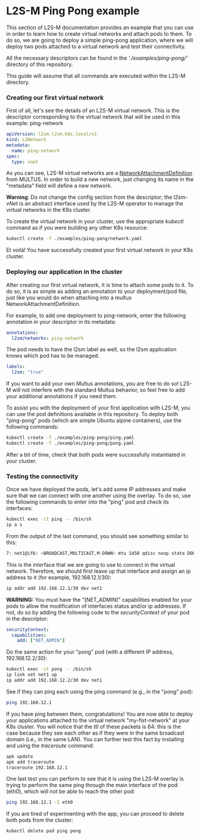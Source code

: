 # L2S-M Ping Pong example
This section of L2S-M documentation provides an example that you can use in order to learn how to create virtual networks and attach pods to them. To do so, we are going to deploy a simple ping-pong application, where we will deploy two pods attached to a virtual network and test their connectivity.

All the necessary descriptors can be found in the *'./examples/ping-pong/'* directory of this repository.

This guide will assume that all commands are executed within the L2S-M directory.

### Creating our first virtual network

First of all, let's see the details of an L2S-M virtual network. This is the descriptor corresponding to the virtual network that will be used in this example: ping-network

```yaml
apiVersion: l2sm.l2sm.k8s.local/v1
kind: L2Network
metadata:
  name: ping-network
spec:
  type: vnet
```
As you can see, L2S-M virtual networks are a [NetworkAttachmentDefinition](https://github.com/k8snetworkplumbingwg/multus-cni/blob/master/docs/quickstart.md) from MULTUS. In order to build a new network, just changing its name in the "metadata" field will define a new network. 

**Warning**: Do not change the config section from the descriptor; the *l2sm-vNet* is an abstract interface used by the L2S-M operator to manage the virtual networks in the K8s cluster.

To create the virtual network in your cluster, use the appropriate *kubectl* command as if you were building any other K8s resource:

```bash
kubectl create -f ./examples/ping-pong/network.yaml
```

Et voilá! You have successfully created your first virtual network in your K8s cluster.

### Deploying our application in the cluster

After creating our first virtual network, it is time to attach some pods to it. To do so, it is as simple as adding an annotation to your deployment/pod file, just like you would do when attaching into a multus NetworkAttachmentDefinition. 

For example, to add one deployment to ping-network, enter the following annotation in your descriptor in its metadata:

```yaml
annotations:
  l2sm/networks: ping-network
```

The pod needs to have the l2sm label as well, so the l2sm application knows which pod has to be managed.

```yaml
labels:
  l2sm: "true"
```
If you want to add your own Multus annotations, you are free to do so! L2S-M will not interfere with the standard Multus behavior, so feel free to add your additional annotations if you need them.

To assist you with the deployment of your first application with L2S-M, you can use the pod definitions available in this repository. To deploy both "ping-pong" pods (which are simple Ubuntu alpine containers), use the following commands:

```bash
kubectl create -f ./examples/ping-pong/ping.yaml
kubectl create -f ./examples/ping-pong/pong.yaml
```

After a bit of time, check that both pods were successfully instantiated in your cluster.

### Testing the connectivity

Once we have deployed the pods, let's add some IP addresses and make sure that we can connect with one another using the overlay. To do so, use the following commands to enter into the "ping" pod and check its interfaces:

```bash
kubectl exec -it ping -- /bin/sh
ip a s
```

From the output of the last command, you should see something similar to this:
```bash
7: net1@if6: <BROADCAST,MULTICAST,M-DOWN> mtu 1450 qdisc noop state DOWN qlen 1000link/ether 16:79:4c:0c:d2:e8 brd ff:ff:ff:ff:ff:ff
```
This is the interface that we are going to use to connect in the virtual network. Therefore, we should first leave up that interface and assign an ip address to it (for example, 192.168.12.1/30):

```bash
ip addr add 192.168.12.1/30 dev net1
```

**WARNING:**  You must have the "[NET_ADMIN]" capabilities enabled for your pods to allow the modification of interfaces status and/or ip addresses. If not, do so by adding the following code to the *securityContext* of your pod in the descriptor:
```yaml
securityContext:
  capabilities:
    add: ["NET_ADMIN"]
```

Do the same action for your "pong" pod (with a different IP address, 192.168.12.2/30):

```bash
kubectl exec -it pong -- /bin/sh
ip link set net1 up
ip addr add 192.168.12.2/30 dev net1
```
See if they can ping each using the ping command (e.g., in the "pong" pod):
```bash
ping 192.168.12.1
```

If you have ping between them, congratulations! You are now able to deploy your applications attached to the virtual network "my-fist-network" at your K8s cluster. You will notice that the *ttl* of these packets is 64: this is the case because they see each other as if they were in the same broadcast domain (i.e., in the same LAN). You can further test this fact by installing and using the *traceroute* command:

```bash
apk update
apk add traceroute
traceroute 192.168.12.1
```

One last test you can perform to see that it is using the L2S-M overlay is trying to perform the same ping through the main interface of the pod (eth0), which will not be able to reach the other pod:
```bash
ping 192.168.12.1 -I eth0
```

If you are tired of experimenting with the app, you can proceed to delete both pods from the cluster:

```bash
kubectl delete pod ping pong
```

